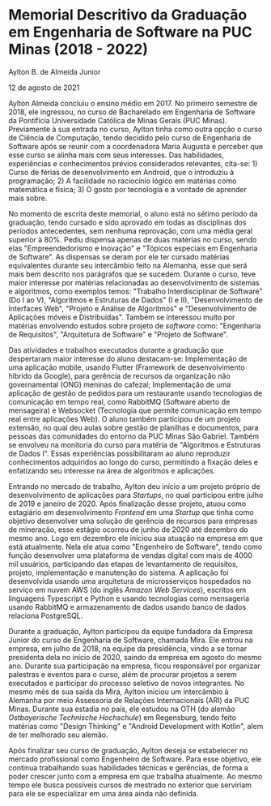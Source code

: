 # Memorial Descritivo da Graduação em Engenharia de Software na PUC Minas (2018 - 2022)

Aylton B. de Almeida Junior

12 de agosto de 2021

Aylton Almeida concluiu o ensino médio em 2017. No primeiro semestre de 2018, ele ingressou, no curso de Bacharelado em Engenharia de Software da Pontifícia Universidade Católica de Minas Gerais (PUC Minas). Previamente à sua entrada no curso, Aylton tinha como outra opção o curso de Ciência de Computação, tendo decidido pelo curso de Engenharia de Software após se reunir com a coordenadora Maria Augusta e perceber que esse curso se alinha mais com seus interesses. Das habilidades, experiências e conhecimentos prévios considerados relevantes, cita-se: 1) Curso de férias de desenvolvimento em Android, que o introduziu à programação; 2) A facilidade no raciocínio lógico em matérias como matemática e física; 3) O gosto por tecnologia e a vontade de aprender mais sobre.

No momento de escrita deste memorial, o aluno está no sétimo período da graduação, tendo cursado e sido aprovado em todas as disciplinas dos períodos antecedentes, sem nenhuma reprovação, com uma média geral superior à 80%. Pediu dispensa apenas de duas matérias no curso, sendo elas "Empreendedorismo e inovação" e "Tópicos especiais em Engenharia de Software". As dispensas se deram por ele ter cursado matérias equivalentes durante seu intercâmbio feito na Alemanha, esse que será mais bem descrito nos parágrafos que se sucedem. Durante o curso, teve maior interesse por matérias relacionadas ao desenvolvimento de sistemas e algoritmos, como exemplos temos: "Trabalho Interdisciplinar de Software" (Do I ao V), "Algoritmos e Estruturas de Dados" (I e II), "Desenvolvimento de Interfaces Web", "Projeto e Análise de Algoritmos" e "Desenvolvimento de Aplicações móveis e Distribuídas". Também se interessou muito por matérias envolvendo estudos sobre projeto de _software_ como: "Engenharia de Requisitos", "Arquitetura de Software" e "Projeto de Software".

Das atividades e trabalhos executados durante a graduação que despertaram maior interesse do aluno destacam-se: Implementação de uma aplicação mobile, usando Flutter (Framework de desenvolvimento híbrido da Google), para gerência de recursos da organização não governamental (ONG) meninas do cafezal; Implementação de uma aplicação de gestão de pedidos para um restaurante usando tecnologias de comunicação em tempo real, como RabbitMQ (Software aberto de mensageira) e Websocket (Tecnologia que permite comunicação em tempo real entre aplicações Web). O aluno também participou de um projeto extensão, no qual deu aulas sobre gestão de planilhas e documentos, para pessoas das comunidades do entorno da PUC Minas São Gabriel. Também se envolveu na monitoria do curso para matéria de "Algoritmos e Estruturas de Dados I". Essas experiências possibilitaram ao aluno reproduzir conhecimentos adquiridos ao longo do curso, permitindo a fixação deles e enfatizando seu interesse na área de algoritmos e aplicações.

Entrando no mercado de trabalho, Aylton deu início a um projeto próprio de desenvolvimento de aplicações para _Startups_, no qual participou entre julho de 2019 e janeiro de 2020. Após finalização desse projeto, atuou como estagiário em desenvolvimento _Frontend_ em uma _Startup_ que tinha como objetivo desenvolver uma solução de gerência de recursos para empresas de mineração, esse estágio ocorreu de junho de 2020 até dezembro do mesmo ano. Logo em dezembro ele iniciou sua atuação na empresa em que está atualmente. Nela ele atua como "Engenheiro de Software", tendo como função desenvolver uma plataforma de vendas digital com mais de 4000 mil usuários, participando das etapas de levantamento de requisitos, projeto, implementação e manutenção do sistema. A aplicação foi desenvolvida usando uma arquitetura de microsserviços hospedados no serviço em nuvem AWS (do inglês _Amazon Web Services_), escritos em linguagens Typescript e Python e usando tecnologias como mensageria usando RabbitMQ e armazenamento de dados usando banco de dados relaciona PostgreSQL.

Durante a graduação, Aylton participou da equipe fundadora da Empresa Junior do curso de Engenharia de Software, chamada Mira. Ele entrou na empresa, em julho de 2018, na equipe da presidência, vindo a se tornar presidenta dela no início de 2020, saindo da empresa em agosto do mesmo ano. Durante sua participação na empresa, ficou responsável por organizar palestras e eventos para o curso, além de procurar projetos a serem executados e participar do processo seletivo de novos integrantes. No mesmo mês de sua saída da Mira, Aylton iniciou um intercâmbio à Alemanha por meio Assessoria de Relações Internacionais (ARI) da PUC Minas. Durante sua estadia no país, ele estudou na OTH (do alemão _Ostbayerische Technische Hochschule_) em Regensburg, tendo feito matérias como "Design Thinking" e "Android Development with Kotlin", alem de ter melhorado seu alemão.

Após finalizar seu curso de graduação, Aylton deseja se estabelecer no mercado profissional como Engenheiro de Software. Para esse objetivo, ele continua trabalhando suas habilidades técnicas e gerências, de forma a poder crescer junto com a empresa em que trabalha atualmente. Ao mesmo tempo ele busca possíveis cursos de mestrado no exterior que serviriam para ele se especializar em uma área ainda não definida.
